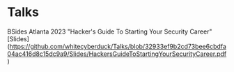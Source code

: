 # Talks

BSides Atlanta 2023 "Hacker's Guide To Starting Your Security Career" [Slides] (https://github.com/whitecyberduck/Talks/blob/32933ef9b2cd73bee6cbdfa04ac416d8c15dc9a9/Slides/HackersGuideToStartingYourSecurityCareer.pdf)
